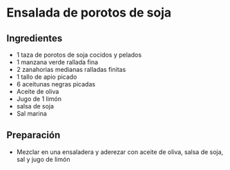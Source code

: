 # Ensalada de porotos de soja

## Ingredientes

* 1 taza de porotos de soja cocidos y pelados
* 1 manzana verde rallada fina
* 2 zanahorias medianas ralladas finitas
* 1 tallo de apio picado
* 6 aceitunas negras picadas
* Aceite de oliva
* Jugo de 1 limón
* salsa de soja
* Sal marina

## Preparación

* Mezclar en una ensaladera y aderezar con aceite de oliva, salsa de soja, sal y jugo de limón
